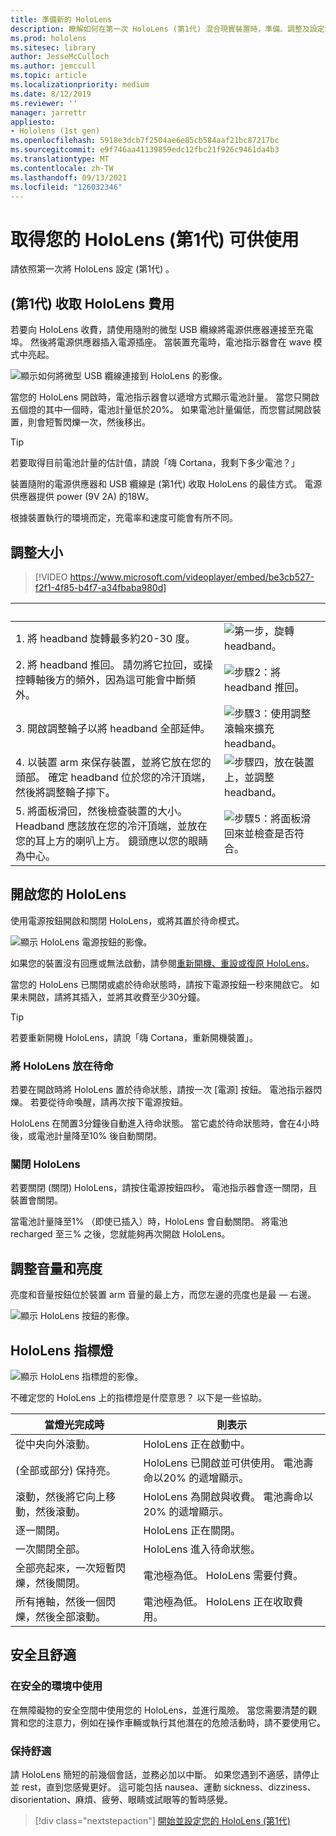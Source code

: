 ```yaml
---
title: 準備新的 HoloLens
description: 瞭解如何在第一次 HoloLens (第1代) 混合現實裝置時，準備、調整及設定您的。
ms.prod: hololens
ms.sitesec: library
author: JesseMcCulloch
ms.author: jemccull
ms.topic: article
ms.localizationpriority: medium
ms.date: 8/12/2019
ms.reviewer: ''
manager: jarrettr
appliesto:
- Hololens (1st gen)
ms.openlocfilehash: 5918e3dcb7f2504ae6e85cb584aaf21bc87217bc
ms.sourcegitcommit: e9f746aa41139859edc12fbc21f926c9461da4b3
ms.translationtype: MT
ms.contentlocale: zh-TW
ms.lasthandoff: 09/13/2021
ms.locfileid: "126032346"
---
```

# <a name="get-your-hololens-1st-gen-ready-to-use"></a>取得您的 HoloLens (第1代) 可供使用

請依照第一次將 HoloLens 設定 (第1代) 。

## <a name="charge-your-hololens-1st-gen"></a> (第1代) 收取 HoloLens 費用

若要向 HoloLens 收費，請使用隨附的微型 USB 纜線將電源供應器連接至充電埠。 然後將電源供應器插入電源插座。 當裝置充電時，電池指示器會在 wave 模式中亮起。

![顯示如何將微型 USB 纜線連接到 HoloLens 的影像。](./images/hololens-charging.png)

當您的 HoloLens 開啟時，電池指示器會以遞增方式顯示電池計量。 當您只開啟五個燈的其中一個時，電池計量低於20%。 如果電池計量偏低，而您嘗試開啟裝置，則會短暫閃爍一次，然後移出。

> [!TIP]
> 若要取得目前電池計量的估計值，請說「嗨 Cortana，我剩下多少電池？」

裝置隨附的電源供應器和 USB 纜線是 (第1代) 收取 HoloLens 的最佳方式。  電源供應器提供 power (9V 2A) 的18W。

根據裝置執行的環境而定，充電率和速度可能會有所不同。

## <a name="adjust-fit"></a>調整大小

> [!VIDEO https://www.microsoft.com/videoplayer/embed/be3cb527-f2f1-4f85-b4f7-a34fbaba980d]

| &nbsp; | &nbsp; |
|:--- |:--- |
|1. 將 headband 旋轉最多約20-30 度。|![第一步，旋轉 headband。](./images/FitGuideStep1.png)|
|2. 將 headband 推回。 請勿將它拉回，或操控轉軸後方的頻外，因為這可能會中斷頻外。|![步驟2：將 headband 推回。](./images/FitGuideStep2.png)|
|3. 開啟調整輪子以將 headband 全部延伸。 |![步驟3：使用調整滾輪來擴充 headband。](./images/FitGuideStep3.png)|
|4. 以裝置 arm 來保存裝置，並將它放在您的頭部。 確定 headband 位於您的冷汗頂端，然後將調整輪子擰下。|![步驟四，放在裝置上，並調整 headband。](./images/FitGuideStep4.png)|
|5. 將面板滑回，然後檢查裝置的大小。 Headband 應該放在您的冷汗頂端，並放在您的耳上方的喇叭上方。 鏡頭應以您的眼睛為中心。|![步驟5：將面板滑回來並檢查是否符合。](./images/FitGuideSetep5.png)|

## <a name="turn-on-your-hololens"></a>開啟您的 HoloLens

使用電源按鈕開啟和關閉 HoloLens，或將其置於待命模式。

![顯示 HoloLens 電源按鈕的影像。](./images/hololens-power.png)

如果您的裝置沒有回應或無法啟動，請參閱[重新開機、重設或復原 HoloLens](hololens-restart-recover.md)。

當您的 HoloLens 已關閉或處於待命狀態時，請按下電源按鈕一秒來開啟它。 如果未開啟，請將其插入，並將其收費至少30分鐘。

> [!TIP]
> 若要重新開機 HoloLens，請說「嗨 Cortana，重新開機裝置」。

### <a name="put-hololens-in-standby"></a>將 HoloLens 放在待命

若要在開啟時將 HoloLens 置於待命狀態，請按一次 [電源] 按鈕。 電池指示器閃爍。 若要從待命喚醒，請再次按下電源按鈕。

HoloLens 在閒置3分鐘後自動進入待命狀態。 當它處於待命狀態時，會在4小時後，或電池計量降至10% 後自動關閉。

### <a name="shut-down-hololens"></a>關閉 HoloLens

若要關閉 (關閉) HoloLens，請按住電源按鈕四秒。 電池指示器會逐一關閉，且裝置會關閉。

當電池計量降至1% （即使已插入）時，HoloLens 會自動關閉。 將電池 recharged 至三% 之後，您就能夠再次開啟 HoloLens。

## <a name="adjust-volume-and-brightness"></a>調整音量和亮度

亮度和音量按鈕位於裝置 arm 音量的最上方，而您左邊的亮度也是最 &mdash; 右邊。

![顯示 HoloLens 按鈕的影像。](./images/hololens-buttons.jpg)

## <a name="hololens-indicator-lights"></a>HoloLens 指標燈

![顯示 HoloLens 指標燈的影像。](./images/hololens-lights.png)

不確定您的 HoloLens 上的指標燈是什麼意思？ 以下是一些協助。

|當燈光完成時 |則表示 |
|---|---|
|從中央向外滾動。 |HoloLens 正在啟動中。 |
| (全部或部分) 保持亮。 |HoloLens 已開啟並可供使用。 電池壽命以20% 的遞增顯示。 |
|滾動，然後將它向上移動，然後滾動。 |HoloLens 為開啟與收費。 電池壽命以20% 的遞增顯示。 |
|逐一關閉。 |HoloLens 正在關閉。 |
|一次關閉全部。 |HoloLens 進入待命狀態。 |
|全部亮起來，一次短暫閃爍，然後關閉。 |電池極為低。 HoloLens 需要付費。 |
|所有捲軸，然後一個閃爍，然後全部滾動。 |電池極為低。 HoloLens 正在收取費用。 |

## <a name="safety-and-comfort"></a>安全且舒適

### <a name="use-in-safe-surroundings"></a>在安全的環境中使用

在無障礙物的安全空間中使用您的 HoloLens，並進行風險。 當您需要清楚的觀賞和您的注意力，例如在操作車輛或執行其他潛在的危險活動時，請不要使用它。

### <a name="stay-comfortable"></a>保持舒適

請 HoloLens 簡短的前幾個會話，並務必加以中斷。 如果您遇到不適感，請停止並 rest，直到您感覺更好。 這可能包括 nausea、運動 sickness、dizziness、disorientation、麻煩、疲勞、眼睛或試眼等的暫時感覺。

> [!div class="nextstepaction"]
> [開始並設定您的 HoloLens (第1代) ](hololens1-start.md)
